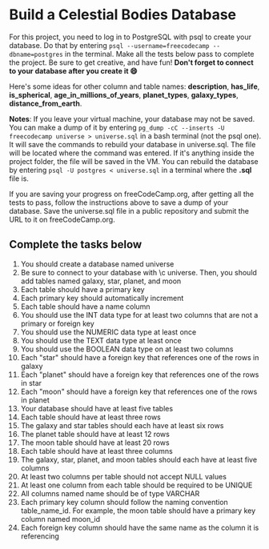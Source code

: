 # Build a Celestial Bodies Database

For this project, you need to log in to PostgreSQL with psql to create your database. Do that by entering `psql --username=freecodecamp --dbname=postgres` in the terminal. Make all the tests below pass to complete the project. Be sure to get creative, and have fun!
**Don't forget to connect to your database after you create it 😄**

Here's some ideas for other column and table names: **description**, **has_life**, **is_spherical**, **age_in_millions_of_years**, **planet_types**, **galaxy_types**, **distance_from_earth**.

**Notes**:
If you leave your virtual machine, your database may not be saved. You can make a dump of it by entering `pg_dump -cC --inserts -U freecodecamp universe > universe.sql` in a bash terminal (not the psql one). It will save the commands to rebuild your database in universe.sql. The file will be located where the command was entered. If it's anything inside the project folder, the file will be saved in the VM. You can rebuild the database by entering `psql -U postgres < universe.sql` in a terminal where the **.sql** file is.

If you are saving your progress on freeCodeCamp.org, after getting all the tests to pass, follow the instructions above to save a dump of your database. Save the universe.sql file in a public repository and submit the URL to it on freeCodeCamp.org.

## Complete the tasks below

1. You should create a database named universe
2. Be sure to connect to your database with \c universe. Then, you should add tables named galaxy, star, planet, and moon
3. Each table should have a primary key
4. Each primary key should automatically increment
5. Each table should have a name column
6. You should use the INT data type for at least two columns that are not a primary or foreign key
7. You should use the NUMERIC data type at least once
8. You should use the TEXT data type at least once
9. You should use the BOOLEAN data type on at least two columns
10. Each "star" should have a foreign key that references one of the rows in galaxy
11. Each "planet" should have a foreign key that references one of the rows in star
12. Each "moon" should have a foreign key that references one of the rows in planet
13. Your database should have at least five tables
14. Each table should have at least three rows
15. The galaxy and star tables should each have at least six rows
16. The planet table should have at least 12 rows
17. The moon table should have at least 20 rows
18. Each table should have at least three columns
19. The galaxy, star, planet, and moon tables should each have at least five columns
20. At least two columns per table should not accept NULL values
21. At least one column from each table should be required to be UNIQUE
22. All columns named name should be of type VARCHAR
23. Each primary key column should follow the naming convention table_name_id. For example, the moon table should have a primary key column named moon_id
24. Each foreign key column should have the same name as the column it is referencing
